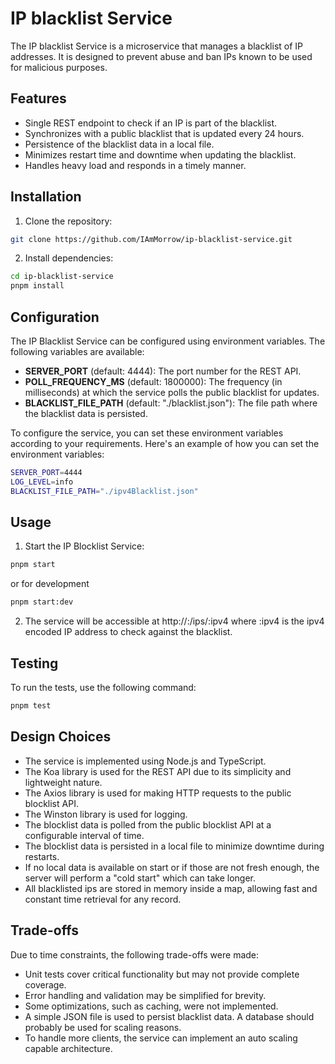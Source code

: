 # IP blacklist Service

The IP blacklist Service is a microservice that manages a blacklist of IP addresses. It is designed to prevent abuse and ban IPs known to be used for malicious purposes.

## Features

- Single REST endpoint to check if an IP is part of the blacklist.
- Synchronizes with a public blacklist that is updated every 24 hours.
- Persistence of the blacklist data in a local file.
- Minimizes restart time and downtime when updating the blacklist.
- Handles heavy load and responds in a timely manner.

## Installation

1. Clone the repository:
```bash
git clone https://github.com/IAmMorrow/ip-blacklist-service.git
```

2. Install dependencies:
```bash
cd ip-blacklist-service
pnpm install
```

## Configuration

The IP Blacklist Service can be configured using environment variables. The following variables are available:

- **SERVER_PORT** (default: 4444): The port number for the REST API.
- **POLL_FREQUENCY_MS** (default: 1800000): The frequency (in milliseconds) at which the service polls the public blacklist for updates.
- **BLACKLIST_FILE_PATH** (default: "./blacklist.json"): The file path where the blacklist data is persisted.

To configure the service, you can set these environment variables according to your requirements. Here's an example of how you can set the environment variables:

```bash
SERVER_PORT=4444
LOG_LEVEL=info
BLACKLIST_FILE_PATH="./ipv4Blacklist.json"
```

## Usage

1. Start the IP Blocklist Service:

```bash
pnpm start
```

or for development
```bash
pnpm start:dev
```

2. The service will be accessible at http://<IP>:<PORT>/ips/:ipv4 where :ipv4 is the ipv4 encoded IP address to check against the blacklist.

## Testing
To run the tests, use the following command:

```bash
pnpm test
```

## Design Choices
- The service is implemented using Node.js and TypeScript.
- The Koa library is used for the REST API due to its simplicity and lightweight nature.
- The Axios library is used for making HTTP requests to the public blocklist API.
- The Winston library is used for logging.
- The blocklist data is polled from the public blocklist API at a configurable interval of time.
- The blocklist data is persisted in a local file to minimize downtime during restarts.
- If no local data is available on start or if those are not fresh enough, the server will perform a "cold start" which can take longer.
- All blacklisted ips are stored in memory inside a map, allowing fast and constant time retrieval for any record.

## Trade-offs
Due to time constraints, the following trade-offs were made:

- Unit tests cover critical functionality but may not provide complete coverage.
- Error handling and validation may be simplified for brevity.
- Some optimizations, such as caching, were not implemented.
- A simple JSON file is used to persist blacklist data. A database should probably be used for scaling reasons.
- To handle more clients, the service can implement an auto scaling capable architecture.
